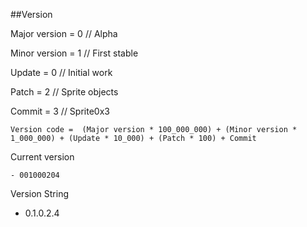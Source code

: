 ##Version

Major version = 0 // Alpha



Minor version = 1 // First stable

Update        = 0 // Initial work

Patch         = 2 // Sprite objects

Commit        = 3 // Sprite0x3

`Version code =  (Major version * 100_000_000) + (Minor version * 1_000_000) + (Update * 10_000) + (Patch * 100) + Commit`

Current version
```
- 001000204
```

Version String

- 0.1.0.2.4